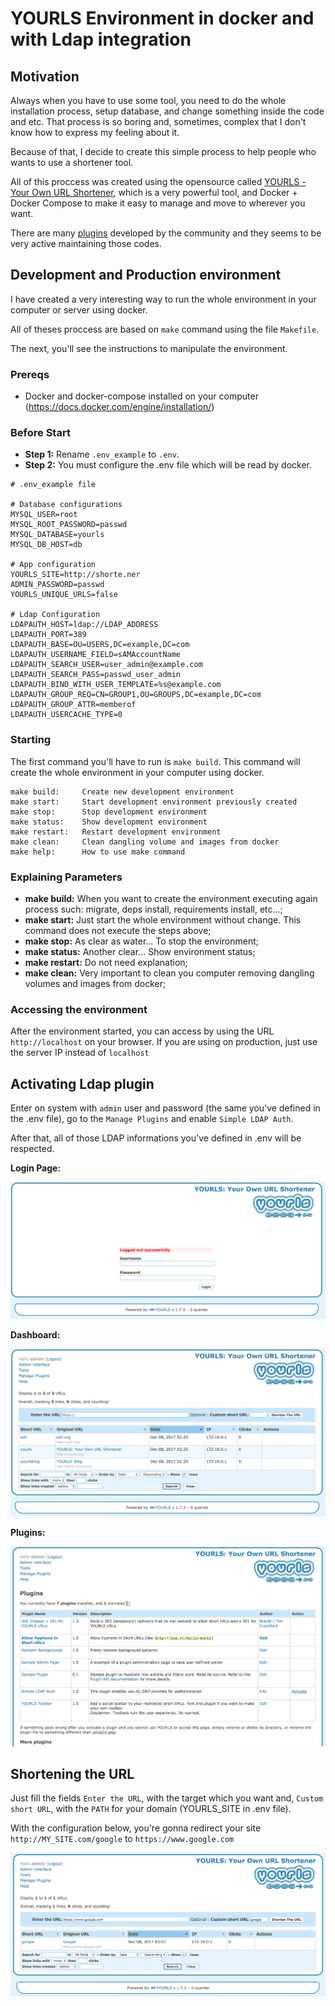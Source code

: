 # YOURLS Environment in docker and with Ldap integration

## Motivation

Always when you have to use some tool, you need to do the whole installation process, setup database, and change something inside the code and etc. That process is so boring and, sometimes, complex that I don't know how to express my feeling about it.

Because of that, I decide to create this simple process to help people who wants to use a shortener tool.

All of this proccess was created using the opensource called [YOURLS - Your Own URL Shortener](https://yourls.org/), which is a very powerful tool, and Docker + Docker Compose to make it easy to manage and move to wherever you want.

There are many [plugins](https://github.com/YOURLS/awesome-yourls) developed by the community and they seems to be very active maintaining those codes.

## Development and Production environment

I have created a very interesting way to run the whole environment in your computer or server using docker.

All of theses proccess are based on `make` command using the file `Makefile`.

The next, you'll see the instructions to manipulate the environment.

### Prereqs

  - Docker and docker-compose installed on your computer (https://docs.docker.com/engine/installation/)

### Before Start

* **Step 1:** Rename `.env_example` to `.env`.
* **Step 2:** You must configure the .env file which will be read by docker.


```
# .env_example file

# Database configurations                                                                                                                                     
MYSQL_USER=root
MYSQL_ROOT_PASSWORD=passwd
MYSQL_DATABASE=yourls
MYSQL_DB_HOST=db

# App configuration
YOURLS_SITE=http://shorte.ner
ADMIN_PASSWORD=passwd
YOURLS_UNIQUE_URLS=false

# Ldap Configuration
LDAPAUTH_HOST=ldap://LDAP_ADDRESS
LDAPAUTH_PORT=389
LDAPAUTH_BASE=OU=USERS,DC=example,DC=com
LDAPAUTH_USERNAME_FIELD=sAMAccountName
LDAPAUTH_SEARCH_USER=user_admin@example.com
LDAPAUTH_SEARCH_PASS=passwd_user_admin
LDAPAUTH_BIND_WITH_USER_TEMPLATE=%s@example.com
LDAPAUTH_GROUP_REQ=CN=GROUP1,OU=GROUPS,DC=example,DC=com
LDAPAUTH_GROUP_ATTR=memberof
LDAPAUTH_USERCACHE_TYPE=0
```

### Starting

The first command you'll have to run is `make build`.
This command will create the whole environment in your computer using docker. 

```
make build:     Create new development environment
make start:     Start development environment previously created
make stop:      Stop development environment
make status:    Show development environment
make restart:   Restart development environment
make clean:     Clean dangling volume and images from docker
make help:      How to use make command
```

### Explaining Parameters

* **make build:** When you want to create the environment executing again process such: migrate, deps install, requirements install, etc...;
* **make start:** Just start the whole environment without change. This command does not execute the steps above;
* **make stop:** As clear as water... To stop the environment;
* **make status:** Another clear... Show environment status;
* **make restart:** Do not need explanation;
* **make clean:** Very important to clean you computer removing dangling volumes and images from docker;

### Accessing the environment

After the environment started, you can access by using the URL `http://localhost` on your browser. If you are using on production, just use the server IP instead of `localhost`

## Activating Ldap plugin

Enter on system with `admin` user and password (the same you've defined in the .env file), go to the `Manage Plugins` and enable `Simple LDAP Auth`. 

After that, all of those LDAP informations you've defined in .env will be respected.

**Login Page:**

![Login](screenshots/login_page.png)

**Dashboard:**

![Dashboard](screenshots/admin_page.png)

**Plugins:**

![Plugins](screenshots/plugins_page.png)

## Shortening the URL

Just fill the fields `Enter the URL`, with the target which you want and, `Custom short URL`, with the `PATH` for your domain (YOURLS_SITE in .env file).

With the configuration below, you're gonna redirect your site `http://MY_SITE.com/google` to `https://www.google.com`

![Shorten](screenshots/shorten_page.png)
